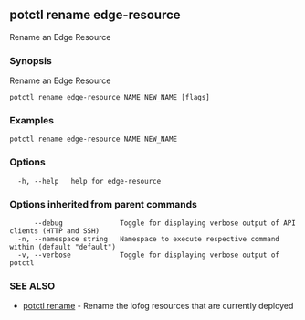 ## potctl rename edge-resource

Rename an Edge Resource

### Synopsis

Rename an Edge Resource

```
potctl rename edge-resource NAME NEW_NAME [flags]
```

### Examples

```
potctl rename edge-resource NAME NEW_NAME
```

### Options

```
  -h, --help   help for edge-resource
```

### Options inherited from parent commands

```
      --debug              Toggle for displaying verbose output of API clients (HTTP and SSH)
  -n, --namespace string   Namespace to execute respective command within (default "default")
  -v, --verbose            Toggle for displaying verbose output of potctl
```

### SEE ALSO

* [potctl rename](potctl_rename.md)	 - Rename the iofog resources that are currently deployed


